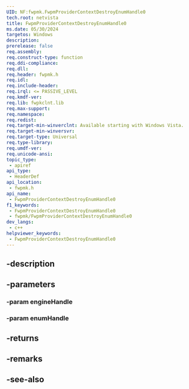 ```yaml
---
UID: NF:fwpmk.FwpmProviderContextDestroyEnumHandle0
tech.root: netvista
title: FwpmProviderContextDestroyEnumHandle0
ms.date: 05/30/2024
targetos: Windows
description: 
prerelease: false
req.assembly: 
req.construct-type: function
req.ddi-compliance: 
req.dll: 
req.header: fwpmk.h
req.idl: 
req.include-header: 
req.irql: <= PASSIVE_LEVEL
req.kmdf-ver: 
req.lib: fwpkclnt.lib
req.max-support: 
req.namespace: 
req.redist: 
req.target-min-winverclnt: Available starting with Windows Vista.
req.target-min-winversvr: 
req.target-type: Universal
req.type-library: 
req.umdf-ver: 
req.unicode-ansi: 
topic_type:
 - apiref
api_type:
 - HeaderDef
api_location:
 - fwpmk.h
api_name:
 - FwpmProviderContextDestroyEnumHandle0
f1_keywords:
 - FwpmProviderContextDestroyEnumHandle0
 - fwpmk/FwpmProviderContextDestroyEnumHandle0
dev_langs:
 - c++
helpviewer_keywords:
 - FwpmProviderContextDestroyEnumHandle0
---
```


## -description

## -parameters

### -param engineHandle

### -param enumHandle

## -returns

## -remarks

## -see-also


